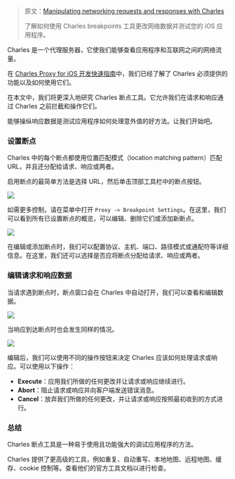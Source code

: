 > 原文：[Manipulating networking requests and responses with Charles](https://tanaschita.com/20220307-manipulating-network-requests-and-responses-with-charles/)
>
> 了解如何使用 Charles breakpoints 工具更改网络数据并测试您的 iOS 应用程序。



Charles 是一个代理服务器，它使我们能够查看应用程序和互联网之间的网络流量。

在 [Charles Proxy for iOS 开发快速指南](https://tanaschita.com/20220228-quick-guide-on-charles-proxy-for-ios/)中，我们已经了解了 Charles 必须提供的功能以及如何使用它们。

在本文中，我们将更深入地研究 Charles 断点工具。它允许我们在请求和响应通过 Charles 之前拦截和操作它们。

能够操纵响应数据是测试应用程序如何处理意外值的好方法。让我们开始吧。

### 设置断点

Charles 中的每个断点都使用位置匹配模式（location matching pattern）匹配 URL，并且还分配给请求、响应或两者。

启用断点的最简单方法是选择 URL，然后单击顶部工具栏中的断点按钮。

![](https://tanaschita.com/static/306322b9eefd7ddf02e01926d89b6760/a6d44/20220307_charles_enable_breakpoints.png)

如需更多控制，请在菜单中打开 `Proxy -> Breakpoint Settings`。在这里，我们可以看到所有已设置断点的概览，可以编辑、删除它们或添加新断点。

![](https://tanaschita.com/static/8fb0a4eff444b8b53bdd8f3294d971c3/81cec/20220307_charles_breakpoint_settings.png)

在编辑或添加断点时，我们可以配置协议、主机、端口、路径模式或通配符等详细信息。在这里，我们还可以选择是否应将断点分配给请求、响应或两者。

### 编辑请求和响应数据

当请求遇到断点时，断点窗口会在 Charles 中自动打开，我们可以查看和编辑数据。

![](https://tanaschita.com/static/1a08e82e2765d88f4591ea1bd80045f5/7e042/20220307_charles_edit_requests.png)

当响应到达断点时也会发生同样的情况。

![](https://tanaschita.com/static/fe864466bf1dcd56a5ddebf8d755690d/2e9ed/20220307_charles_edit_response.png)

编辑后，我们可以使用不同的操作按钮来决定 Charles 应该如何处理请求或响应。可以使用以下操作：

* **Execute**：应用我们所做的任何更改并让请求或响应继续进行。
* **Abort**：阻止请求或响应并向客户端发送错误消息。
* **Cancel**：放弃我们所做的任何更改，并让请求或响应按照最初收到的方式进行。



### 总结

Charles 断点工具是一种易于使用且功能强大的调试应用程序的方法。

Charles 提供了更高级的工具，例如重复、自动重写、本地地图、远程地图、缓存、cookie 控制等。查看他们的官方工具文档以进行检查。

